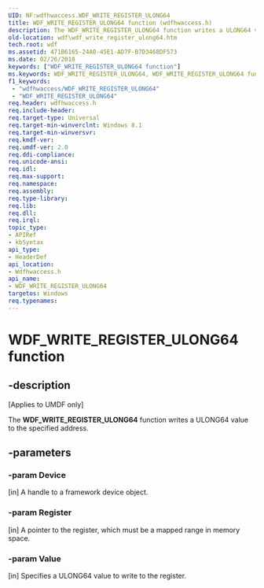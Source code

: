 ```yaml
---
UID: NF:wdfhwaccess.WDF_WRITE_REGISTER_ULONG64
title: WDF_WRITE_REGISTER_ULONG64 function (wdfhwaccess.h)
description: The WDF_WRITE_REGISTER_ULONG64 function writes a ULONG64 value to the specified address.
old-location: wdf\wdf_write_register_ulong64.htm
tech.root: wdf
ms.assetid: 471B6165-24A0-45E1-AD7F-B7D3468DF573
ms.date: 02/26/2018
keywords: ["WDF_WRITE_REGISTER_ULONG64 function"]
ms.keywords: WDF_WRITE_REGISTER_ULONG64, WDF_WRITE_REGISTER_ULONG64 function, wdf.wdf_write_register_ulong64, wdfhwaccess/WDF_WRITE_REGISTER_ULONG64
f1_keywords:
 - "wdfhwaccess/WDF_WRITE_REGISTER_ULONG64"
 - "WDF_WRITE_REGISTER_ULONG64"
req.header: wdfhwaccess.h
req.include-header: 
req.target-type: Universal
req.target-min-winverclnt: Windows 8.1
req.target-min-winversvr: 
req.kmdf-ver: 
req.umdf-ver: 2.0
req.ddi-compliance: 
req.unicode-ansi: 
req.idl: 
req.max-support: 
req.namespace: 
req.assembly: 
req.type-library: 
req.lib: 
req.dll: 
req.irql: 
topic_type:
- APIRef
- kbSyntax
api_type:
- HeaderDef
api_location:
- Wdfhwaccess.h
api_name:
- WDF_WRITE_REGISTER_ULONG64
targetos: Windows
req.typenames: 
---
```


# WDF_WRITE_REGISTER_ULONG64 function


## -description


<p class="CCE_Message">[Applies to UMDF only]</p>

The <b>WDF_WRITE_REGISTER_ULONG64</b> function writes a ULONG64 value to the specified address.


## -parameters




### -param Device 
[in]
A handle to a framework device object.


### -param Register 
[in]
A pointer to the register, which must be a mapped range in memory space.


### -param Value 
[in]
Specifies a ULONG64 value to write to the register.


